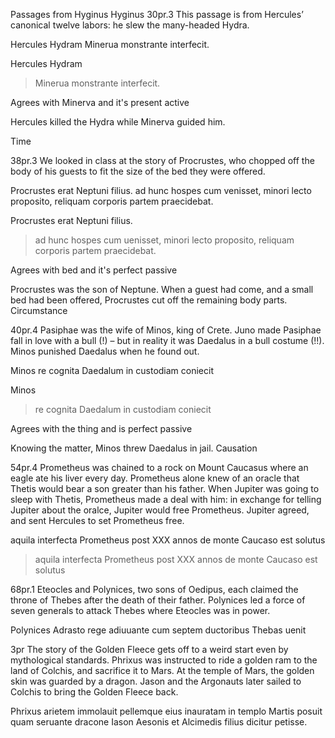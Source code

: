 Passages from Hyginus
Hyginus 30pr.3 This passage is from Hercules’ canonical twelve labors: he slew the many-headed Hydra.

Hercules Hydram Minerua monstrante interfecit.

Hercules Hydram 
>Minerua monstrante 
interfecit.

Agrees with Minerva and it's present active 

Hercules killed the Hydra while Minerva guided him. 

Time


38pr.3 We looked in class at the story of Procrustes, who chopped off the body of his guests to fit the size of the bed they were offered.

Procrustes erat Neptuni filius. ad hunc hospes cum venisset, minori lecto proposito, reliquam corporis partem praecidebat.

Procrustes erat Neptuni filius. 
> ad hunc hospes cum uenisset, 
> minori lecto proposito, 
reliquam corporis partem praecidebat.

Agrees with bed and it's perfect passive

Procrustes was the son of Neptune. When a guest had come, and a small bed had been offered, Procrustes cut off the remaining body parts.
Circumstance

40pr.4 Pasiphae was the wife of Minos, king of Crete. Juno made Pasiphae fall in love with a bull (!) – but in reality it was Daedalus in a bull costume (!!). Minos punished Daedalus when he found out.

Minos re cognita Daedalum in custodiam coniecit

Minos
>re cognita 
Daedalum in custodiam coniecit

Agrees with the thing and is perfect passive

Knowing the matter, Minos threw Daedalus in jail.
Causation

54pr.4 Prometheus was chained to a rock on Mount Caucasus where an eagle ate his liver every day. Prometheus alone knew of an oracle that Thetis would bear a son greater than his father. When Jupiter was going to sleep with Thetis, Prometheus made a deal with him: in exchange for telling Jupiter about the oralce, Jupiter would free Prometheus. Jupiter agreed, and sent Hercules to set Prometheus free.

aquila interfecta Prometheus post ⅩⅩⅩ annos de monte Caucaso est solutus

>aquila interfecta
Prometheus post XXX annos de monte Caucaso est solutus



68pr.1 Eteocles and Polynices, two sons of Oedipus, each claimed the throne of Thebes after the death of their father. Polynices led a force of seven generals to attack Thebes where Eteocles was in power.

Polynices Adrasto rege adiuuante cum septem ductoribus Thebas uenit

3pr The story of the Golden Fleece gets off to a weird start even by mythological standards. Phrixus was instructed to ride a golden ram to the land of Colchis, and sacrifice it to Mars. At the temple of Mars, the golden skin was guarded by a dragon. Jason and the Argonauts later sailed to Colchis to bring the Golden Fleece back.

Phrixus arietem immolauit pellemque eius inauratam in templo Martis posuit quam seruante dracone Iason Aesonis et Alcimedis filius dicitur petisse.
